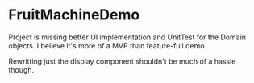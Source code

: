 # FruitMachineDemo

Project is missing better UI implementation and UnitTest for the Domain objects. I believe it's more of a MVP than feature-full demo.

Rewritting just the display component shouldn't be much of a hassle though.
